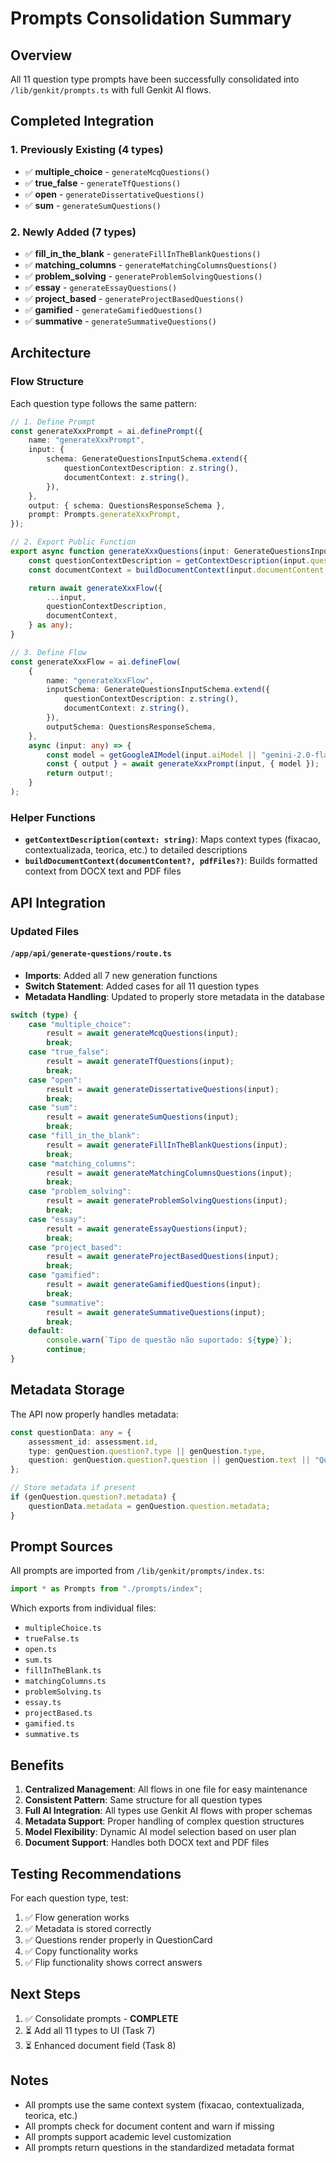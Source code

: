 # Prompts Consolidation Summary

## Overview

All 11 question type prompts have been successfully consolidated into `/lib/genkit/prompts.ts` with full Genkit AI flows.

## Completed Integration

### 1. Previously Existing (4 types)

-   ✅ **multiple_choice** - `generateMcqQuestions()`
-   ✅ **true_false** - `generateTfQuestions()`
-   ✅ **open** - `generateDissertativeQuestions()`
-   ✅ **sum** - `generateSumQuestions()`

### 2. Newly Added (7 types)

-   ✅ **fill_in_the_blank** - `generateFillInTheBlankQuestions()`
-   ✅ **matching_columns** - `generateMatchingColumnsQuestions()`
-   ✅ **problem_solving** - `generateProblemSolvingQuestions()`
-   ✅ **essay** - `generateEssayQuestions()`
-   ✅ **project_based** - `generateProjectBasedQuestions()`
-   ✅ **gamified** - `generateGamifiedQuestions()`
-   ✅ **summative** - `generateSummativeQuestions()`

## Architecture

### Flow Structure

Each question type follows the same pattern:

```typescript
// 1. Define Prompt
const generateXxxPrompt = ai.definePrompt({
    name: "generateXxxPrompt",
    input: {
        schema: GenerateQuestionsInputSchema.extend({
            questionContextDescription: z.string(),
            documentContext: z.string(),
        }),
    },
    output: { schema: QuestionsResponseSchema },
    prompt: Prompts.generateXxxPrompt,
});

// 2. Export Public Function
export async function generateXxxQuestions(input: GenerateQuestionsInput): Promise<GenerateQuestionsOutput> {
    const questionContextDescription = getContextDescription(input.questionContext);
    const documentContext = buildDocumentContext(input.documentContent, input.pdfFiles);

    return await generateXxxFlow({
        ...input,
        questionContextDescription,
        documentContext,
    } as any);
}

// 3. Define Flow
const generateXxxFlow = ai.defineFlow(
    {
        name: "generateXxxFlow",
        inputSchema: GenerateQuestionsInputSchema.extend({
            questionContextDescription: z.string(),
            documentContext: z.string(),
        }),
        outputSchema: QuestionsResponseSchema,
    },
    async (input: any) => {
        const model = getGoogleAIModel(input.aiModel || "gemini-2.0-flash-exp");
        const { output } = await generateXxxPrompt(input, { model });
        return output!;
    }
);
```

### Helper Functions

-   **`getContextDescription(context: string)`**: Maps context types (fixacao, contextualizada, teorica, etc.) to detailed descriptions
-   **`buildDocumentContext(documentContent?, pdfFiles?)`**: Builds formatted context from DOCX text and PDF files

## API Integration

### Updated Files

#### `/app/api/generate-questions/route.ts`

-   **Imports**: Added all 7 new generation functions
-   **Switch Statement**: Added cases for all 11 question types
-   **Metadata Handling**: Updated to properly store metadata in the database

```typescript
switch (type) {
    case "multiple_choice":
        result = await generateMcqQuestions(input);
        break;
    case "true_false":
        result = await generateTfQuestions(input);
        break;
    case "open":
        result = await generateDissertativeQuestions(input);
        break;
    case "sum":
        result = await generateSumQuestions(input);
        break;
    case "fill_in_the_blank":
        result = await generateFillInTheBlankQuestions(input);
        break;
    case "matching_columns":
        result = await generateMatchingColumnsQuestions(input);
        break;
    case "problem_solving":
        result = await generateProblemSolvingQuestions(input);
        break;
    case "essay":
        result = await generateEssayQuestions(input);
        break;
    case "project_based":
        result = await generateProjectBasedQuestions(input);
        break;
    case "gamified":
        result = await generateGamifiedQuestions(input);
        break;
    case "summative":
        result = await generateSummativeQuestions(input);
        break;
    default:
        console.warn(`Tipo de questão não suportado: ${type}`);
        continue;
}
```

## Metadata Storage

The API now properly handles metadata:

```typescript
const questionData: any = {
    assessment_id: assessment.id,
    type: genQuestion.question?.type || genQuestion.type,
    question: genQuestion.question?.question || genQuestion.text || "Questão sem texto",
};

// Store metadata if present
if (genQuestion.question?.metadata) {
    questionData.metadata = genQuestion.question.metadata;
}
```

## Prompt Sources

All prompts are imported from `/lib/genkit/prompts/index.ts`:

```typescript
import * as Prompts from "./prompts/index";
```

Which exports from individual files:

-   `multipleChoice.ts`
-   `trueFalse.ts`
-   `open.ts`
-   `sum.ts`
-   `fillInTheBlank.ts`
-   `matchingColumns.ts`
-   `problemSolving.ts`
-   `essay.ts`
-   `projectBased.ts`
-   `gamified.ts`
-   `summative.ts`

## Benefits

1. **Centralized Management**: All flows in one file for easy maintenance
2. **Consistent Pattern**: Same structure for all question types
3. **Full AI Integration**: All types use Genkit AI flows with proper schemas
4. **Metadata Support**: Proper handling of complex question structures
5. **Model Flexibility**: Dynamic AI model selection based on user plan
6. **Document Support**: Handles both DOCX text and PDF files

## Testing Recommendations

For each question type, test:

1. ✅ Flow generation works
2. ✅ Metadata is stored correctly
3. ✅ Questions render properly in QuestionCard
4. ✅ Copy functionality works
5. ✅ Flip functionality shows correct answers

## Next Steps

1. ✅ Consolidate prompts - **COMPLETE**
2. ⏳ Add all 11 types to UI (Task 7)
3. ⏳ Enhanced document field (Task 8)

## Notes

-   All prompts use the same context system (fixacao, contextualizada, teorica, etc.)
-   All prompts check for document content and warn if missing
-   All prompts support academic level customization
-   All prompts return questions in the standardized metadata format
